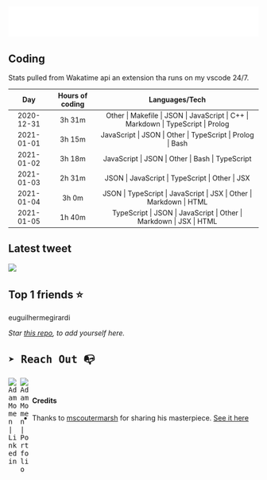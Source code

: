
![test image size](/assets/welcome_message.gif)

## Coding
Stats pulled from Wakatime api an extension tha runs on my vscode 24/7.

|Day|Hours of coding|Languages/Tech|
|:-:|:-:|:-:|
|2020-12-31|3h 31m|Other &#124; Makefile &#124; JSON &#124; JavaScript &#124; C++ &#124; Markdown &#124; TypeScript &#124; Prolog|
|2021-01-01|3h 15m|JavaScript &#124; JSON &#124; Other &#124; TypeScript &#124; Prolog &#124; Bash|
|2021-01-02|3h 18m|JavaScript &#124; JSON &#124; Other &#124; Bash &#124; TypeScript|
|2021-01-03|2h 31m|JSON &#124; JavaScript &#124; TypeScript &#124; Other &#124; JSX|
|2021-01-04|3h 0m|JSON &#124; TypeScript &#124; JavaScript &#124; JSX &#124; Other &#124; Markdown &#124; HTML|
|2021-01-05|1h 40m|TypeScript &#124; JSON &#124; JavaScript &#124; Other &#124; Markdown &#124; JSX &#124; HTML|

## Latest tweet
[<img src="<tweet-image-url>" width="400">](https://twitter.com/adammomen8/status/1316739109638090754)

## Top 1 friends ⭐️
euguilhermegirardi

*Star [this repo](https://github.com/AdamMomen/AdamMomen), to add yourself here.*


<samp>

## ➤ Reach Out :mailbox_with_no_mail:

>
  <a href="https://www.linkedin.com/in/adam-momen-99596275/">
     <img align="left" alt="Adam Momen | Linkedin" width="24px" src="./assets/Linkedin.svg" />
   </a>

   <a href="https://adammomen.com/">
     <img align="left" alt="Adam Momen | Portfolio" width="24px" src="./assets/web.svg" />
   </a>

</samp>

<br>

#### Credits
* Thanks to [mscoutermarsh](https://github.com/mscoutermarsh) for sharing his masterpiece. [See it here](https://github.com/mscoutermarsh/mscoutermarsh)